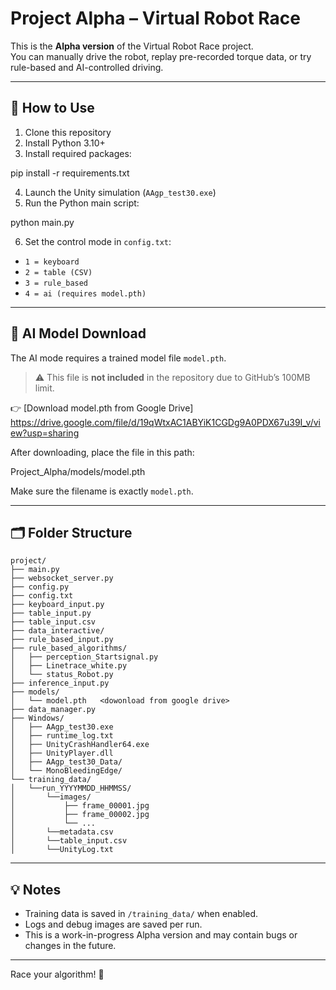 # Project Alpha – Virtual Robot Race

This is the **Alpha version** of the Virtual Robot Race project.  
You can manually drive the robot, replay pre-recorded torque data, or try rule-based and AI-controlled driving.

---

## 🚀 How to Use

1. Clone this repository
2. Install Python 3.10+
3. Install required packages:

pip install -r requirements.txt

4. Launch the Unity simulation (`AAgp_test30.exe`)
5. Run the Python main script:

python main.py

6. Set the control mode in `config.txt`:
- `1 = keyboard`
- `2 = table (CSV)`
- `3 = rule_based`
- `4 = ai (requires model.pth)`

---

## 🧠 AI Model Download

The AI mode requires a trained model file `model.pth`.

> ⚠️ This file is **not included** in the repository due to GitHub’s 100MB limit.

👉 [Download model.pth from Google Drive] https://drive.google.com/file/d/19qWtxAC1ABYiK1CGDg9A0PDX67u39I_v/view?usp=sharing


After downloading, place the file in this path:

Project_Alpha/models/model.pth



Make sure the filename is exactly `model.pth`.

---

## 🗂 Folder Structure

```
project/
├── main.py
├── websocket_server.py
├── config.py
├── config.txt
├── keyboard_input.py
├── table_input.py
├── table_input.csv
├── data_interactive/
├── rule_based_input.py
├── rule_based_algorithms/
│   ├── perception_Startsignal.py
│   ├── Linetrace_white.py
│   └── status_Robot.py
├── inference_input.py
├── models/
│   └── model.pth   <dowonload from google drive>
├── data_manager.py
├── Windows/
│   ├── AAgp_test30.exe
│   ├── runtime_log.txt
│   ├── UnityCrashHandler64.exe
│   ├── UnityPlayer.dll
│   ├── AAgp_test30_Data/
│   └── MonoBleedingEdge/
└── training_data/
│   └──run_YYYYMMDD_HHMMSS/
│       └──images/
│           ├── frame_00001.jpg
│           ├── frame_00002.jpg
│           └── ...
│       └──metadata.csv
│       └──table_input.csv
│       └──UnityLog.txt   
```

---

## 💡 Notes

- Training data is saved in `/training_data/` when enabled.
- Logs and debug images are saved per run.
- This is a work-in-progress Alpha version and may contain bugs or changes in the future.

---

Race your algorithm! 🏁

